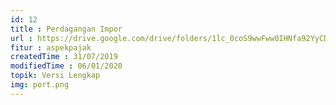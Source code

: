 ```yaml
---
id: 12
title : Perdagangan Impor
url : https://drive.google.com/drive/folders/1lc_0coS9wwFww0IHNfa92YyCDVd8vl-d?usp=sharing
fitur : aspekpajak
createdTime : 31/07/2019
modifiedTime : 06/01/2020
topik: Versi Lengkap
img: port.png
---
```

